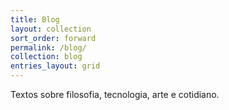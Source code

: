 ```yaml
---
title: Blog
layout: collection
sort_order: forward
permalink: /blog/
collection: blog
entries_layout: grid
---
```


Textos sobre filosofia, tecnologia, arte e cotidiano.

